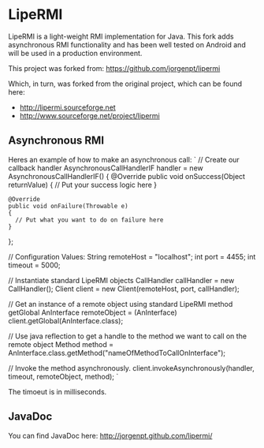 LipeRMI
=======

LipeRMI is a light-weight RMI implementation for Java. This fork adds asynchronous RMI functionality and has been well tested on Android and will be used in a production environment.

This project was forked from:
https://github.com/jorgenpt/lipermi

Which, in turn, was forked from the original project, which can be found here:

 * http://lipermi.sourceforge.net
 * http://www.sourceforge.net/project/lipermi


Asynchronous RMI
-------
Heres an example of how to make an asynchronous call:
`
// Create our callback handler
AsynchronousCallHandlerIF handler = new AsynchronousCallHandlerIF() {
    @Override
    public void onSuccess(Object returnValue)
    {
      // Put your success logic here
    }
    
    @Override
    public void onFailure(Throwable e)
    {
      // Put what you want to do on failure here
    }
  };

// Configuration Values:
String remoteHost = "localhost";
int port = 4455;
int timeout = 5000;

// Instantiate standard LipeRMI objects
CallHandler callHandler = new CallHandler();
Client client = new Client(remoteHost, port, callHandler);

// Get an instance of a remote object using standard LipeRMI method getGlobal
AnInterface remoteObject = (AnInterface) client.getGlobal(AnInterface.class);

// Use java reflection to get a handle to the method we want to call on the remote object
Method method = AnInterface.class.getMethod("nameOfMethodToCallOnInterface");

// Invoke the method asynchronously.
client.invokeAsynchronously(handler, timeout, remoteObject, method);
`

The timoeut is in milliseconds.


JavaDoc
-------

You can find JavaDoc here: http://jorgenpt.github.com/lipermi/
